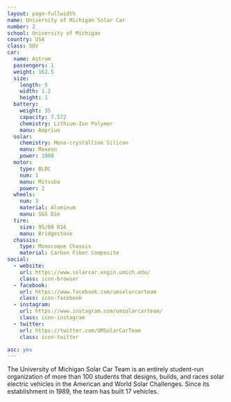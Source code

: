 ```yaml
---
layout: page-fullwidth
name: University of Michigan Solar Car
number: 2
school: University of Michigan
country: USA
class: SOV
car: 
  name: Astrum
  passengers: 1
  weight: 162.5
  size:
    length: 5
    width: 1.2
    height: 1
  battery: 
    weight: 35
    capacity: 7.572
    chemistry: Lithium-Ion Polymer
    manu: Amprius
  solar: 
    chemistry: Mono-crystalline Silicon
    manu: Maxeon
    power: 1000
  motor: 
    type: BLDC
    num: 1
    manu: Mitsuba
    power: 2
  wheels: 
    num: 3
    material: Aluminum
    manu: S&S Die
  tire:
    size: 95/80 R16
    manu: Bridgestone
  chassis: 
    type: Monocoque Chassis
    material: Carbon Fiber Composite
social: 
  - website: 
    url: https://www.solarcar.engin.umich.edu/
    class: icon-browser
  - facebook: 
    url: https://www.facebook.com/umsolarcarteam
    class: icon-facebook
  - instagram: 
    url: https://www.instagram.com/umsolarcarteam/
    class: icon-instagram
  - twitter: 
    url: https://twitter.com/UMSolarCarTeam
    class: icon-twitter

asc: yes
---
```

The University of Michigan Solar Car Team is an entirely student-run organization of more than 100 students that designs, builds, and races solar electric vehicles in the American and World Solar Challenges. Since its establishment in 1989, the team has built 17 vehicles.